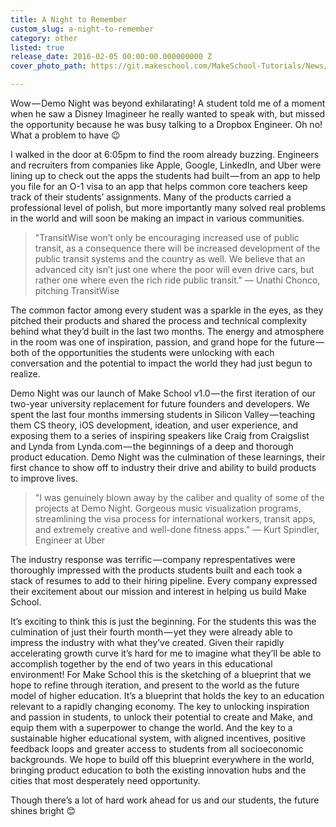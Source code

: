 ```yaml
---
title: A Night to Remember
custom_slug: a-night-to-remember
category: other
listed: true
release_date: 2016-02-05 00:00:00.000000000 Z
cover_photo_path: https://git.makeschool.com/MakeSchool-Tutorials/News/9bf52d08da0cad04a24a4dc34385f95ccb39d3cd//a65e7441-8fbd-414b-99a4-126a05c77ca4/cover_photo.jpeg

---
```

Wow — Demo Night was beyond exhilarating!
A student told me of a moment when he saw a Disney Imagineer he really wanted to speak with, but missed the opportunity because he was busy talking to a Dropbox Engineer. Oh no! What a problem to have 😉

I walked in the door at 6:05pm to find the room already buzzing. Engineers and recruiters from companies like Apple, Google, LinkedIn, and Uber were lining up to check out the apps the students had built — from an app to help you file for an O-1 visa to an app that helps common core teachers keep track of their students’ assignments. Many of the products carried a professional level of polish, but more importantly many solved real problems in the world and will soon be making an impact in various communities.

>"TransitWise won’t only be encouraging increased use of public transit, as a consequence there will be increased development of the public transit systems and the country as well.
We believe that an advanced city isn’t just one where the poor will even drive cars, but rather one where even the rich ride public transit."
>— Unathi Chonco, pitching TransitWise

The common factor among every student was a sparkle in the eyes, as they pitched their products and shared the process and technical complexity behind what they’d built in the last two months. The energy and atmosphere in the room was one of inspiration, passion, and grand hope for the future — both of the opportunities the students were unlocking with each conversation and the potential to impact the world they had just begun to realize.

Demo Night was our launch of Make School v1.0 — the first iteration of our two-year university replacement for future founders and developers. We spent the last four months immersing students in Silicon Valley — teaching them CS theory, iOS development, ideation, and user experience, and exposing them to a series of inspiring speakers like Craig from Craigslist and Lynda from Lynda.com — the beginnings of a deep and thorough product education. Demo Night was the culmination of these learnings, their first chance to show off to industry their drive and ability to build products to improve lives.

>"I was genuinely blown away by the caliber and quality of some of the projects at Demo Night. Gorgeous music visualization programs, streamlining the visa process for international workers, transit apps, and extremely creative and well-done fitness apps."
>— Kurt Spindler, Engineer at Uber

The industry response was terrific — company represpentatives were thoroughly impressed with the products students built and each took a stack of resumes to add to their hiring pipeline. Every company expressed their excitement about our mission and interest in helping us build Make School.

It’s exciting to think this is just the beginning. For the students this was the culmination of just their fourth month — yet they were already able to impress the industry with what they’ve created. Given their rapidly accelerating growth curve it’s hard for me to imagine what they’ll be able to accomplish together by the end of two years in this educational environment! For Make School this is the sketching of a blueprint that we hope to refine through iteration, and present to the world as the future model of higher education. It’s a blueprint that holds the key to an education relevant to a rapidly changing economy. The key to unlocking inspiration and passion in students, to unlock their potential to create and Make, and equip them with a superpower to change the world. And the key to a sustainable higher educational system, with aligned incentives, positive feedback loops and greater access to students from all socioeconomic backgrounds. We hope to build off this blueprint everywhere in the world, bringing product education to both the existing innovation hubs and the cities that most desperately need opportunity.

Though there’s a lot of hard work ahead for us and our students, the future shines bright 😊